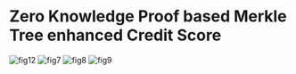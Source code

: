 # Zero Knowledge Proof based Merkle Tree enhanced Credit Score
![fig12](https://github.com/user-attachments/assets/8877e71d-9710-44ef-9962-4af240859416)
![fig7](https://github.com/user-attachments/assets/05450c50-690e-4f13-9cd2-694129c4cdb1)
![fig8](https://github.com/user-attachments/assets/e34ed9c0-221c-4d3e-b5f3-d3563ae9d9fc)
![fig9](https://github.com/user-attachments/assets/ba6986ef-a09d-4646-a686-423b3335ae19)
